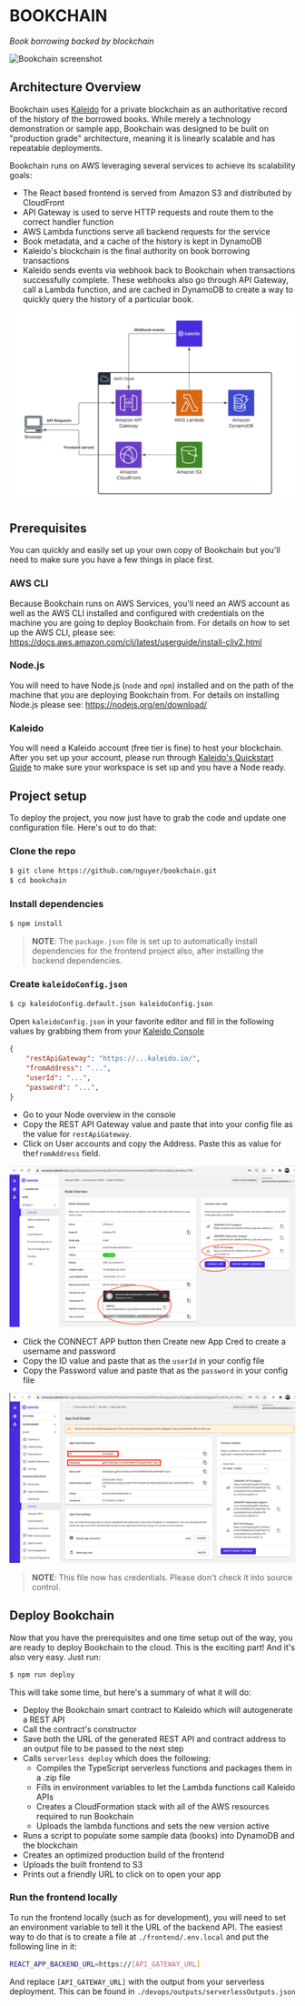 # BOOKCHAIN
*Book borrowing backed by blockchain*

![Bookchain screenshot](docs/screenshot.png)

## Architecture Overview
Bookchain uses [Kaleido](https://www.kaleido.io) for a private blockchain as an authoritative record of the history of the borrowed books. While merely a technology demonstration or sample app, Bookchain was designed to be built on "production grade" architecture, meaning it is linearly scalable and has repeatable deployments.

Bookchain runs on AWS leveraging several services to achieve its scalability goals:
 - The React based frontend is served from Amazon S3 and distributed by CloudFront
 - API Gateway is used to serve HTTP requests and route them to the correct handler function
 - AWS Lambda functions serve all backend requests for the service
 - Book metadata, and a cache of the history is kept in DynamoDB
 - Kaleido's blockchain is the final authority on book borrowing transactions
 - Kaleido sends events via webhook back to Bookchain when transactions successfully complete. These webhooks also go through API Gateway, call a Lambda function, and are cached in DynamoDB to create a way to quickly query the history of a particular book.

![Bookchain architecture](docs/bookchainArchitecture.png)


## Prerequisites
You can quickly and easily set up your own copy of Bookchain but you'll need to make sure you have a few things in place first.

### AWS CLI
Because Bookchain runs on AWS Services, you'll need an AWS account as well as the AWS CLI installed and configured with credentials on the machine you are going to deploy Bookchain from. For details on how to set up the AWS CLI, please see: https://docs.aws.amazon.com/cli/latest/userguide/install-cliv2.html

### Node.js
You will need to have Node.js (`node` and `npm`) installed and on the path of the machine that you are deploying Bookchain from. For details on installing Node.js please see: https://nodejs.org/en/download/

### Kaleido
You will need a Kaleido account (free tier is fine) to host your blockchain. After you set up your account, please run through [Kaleido's 
Quickstart Guide](https://docs.kaleido.io/using-kaleido/quick-start-ethereum/first-blockchain/) to make sure your workspace is set up and you have a Node ready.

## Project setup
To deploy the project, you now just have to grab the code and update one configuration file. Here's out to do that:

### Clone the repo
```bash
$ git clone https://github.com/nguyer/bookchain.git
$ cd bookchain
```

### Install dependencies
```bash
$ npm install
```
> **NOTE**: The `package.json` file is set up to automatically install dependencies for the frontend project also, after installing the backend dependencies.

### Create `kaleidoConfig.json`
```bash
$ cp kaleidoConfig.default.json kaleidoConfig.json
```
Open `kaleidoConfig.json` in your favorite editor and fill in the following values by grabbing them from your [Kaleido Console](https://console.kaleido.io)
```json
{
    "restApiGateway": "https://...kaleido.io/",
    "fromAddress": "...",
    "userId": "...",
    "password": "...",
}
```
- Go to your Node overview in the console
- Copy the REST API Gateway value and paste that into your config file as the value for `restApiGateway`.
- Click on User accounts and copy the Address. Paste this as value for the`fromAddress` field.

![Kaleido console](docs/readme1.png)

- Click the CONNECT APP button then Create new App Cred to create a username and password
- Copy the ID value and paste that as the `userId` in your config file
- Copy the Password value and paste that as the `password` in your config file

![Kaleido console](docs/readme2.png)

> **NOTE**: This file now has credentials. Please don't check it into source control.

## Deploy Bookchain
Now that you have the prerequisites and one time setup out of the way, you are ready to deploy Bookchain to the cloud. This is the exciting part! And it's also very easy. Just run:

```bash
$ npm run deploy
```

This will take some time, but here's a summary of what it will do:

- Deploy the Bookchain smart contract to Kaleido which will autogenerate a REST API
- Call the contract's constructor
- Save both the URL of the generated REST API and contract address to an output file to be passed to the next step
- Calls `serverless deploy` which does the following:
  - Compiles the TypeScript serverless functions and packages them in a .zip file
  - Fills in environment variables to let the Lambda functions call Kaleido APIs
  - Creates a CloudFormation stack with all of the AWS resources required to run Bookchain
  - Uploads the lambda functions and sets the new version active
- Runs a script to populate some sample data (books) into DynamoDB and the blockchain
- Creates an optimized production build of the frontend
- Uploads the built frontend to S3
- Prints out a friendly URL to click on to open your app 

###

### Run the frontend locally
To run the frontend locally (such as for development), you will need to set an environment variable to tell it the URL of the backend API. The easiest way to do that is to create a file at `./frontend/.env.local` and put the following line in it:

```bash
REACT_APP_BACKEND_URL=https://[API_GATEWAY_URL]
```

And replace `[API_GATEWAY_URL]` with the output from your serverless deployment. This can be found in `./devops/outputs/serverlessOutputs.json`